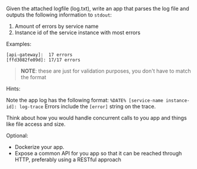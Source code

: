 Given the attached logfile (log.txt), write an app that parses the log file and 
outputs the following information to `stdout`:

1. Amount of errors by service name
2. Instance id of the service instance with most errors

Examples:

```
[api-gateway]:  17 errors
[ffd3082fe09d]: 17/17 errors
```

> **NOTE**: these are just for validation purposes, you don't have to match the format

Hints:

Note the app log has the following format: `%DATE% [service-name instance-id]: log-trace`
Errors include the `[error]` string on the trace.

Think about how you would handle concurrent calls to you app and things like
file access and size.

Optional:

  - Dockerize your app.
  - Expose a common API for you app so that it can be reached through HTTP,
    preferably using a RESTful approach
